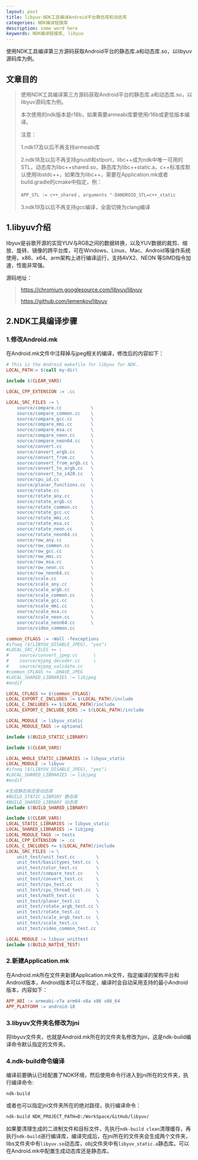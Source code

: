 ```yaml
---
layout: post
title: libyuv-NDK工具编译Android平台静态库和动态库
categories: NDK编译链接库
description: some word here
keywords: NDK编译链接库, libyuv
---
```


使用NDK工具编译第三方源码获取Android平台的静态库.a和动态库.so，以libyuv源码库为例。

## 文章目的

> 使用NDK工具编译第三方源码获取Android平台的静态库.a和动态库.so，以libyuv源码库为例。
>
> 本次使用的ndk版本是r18b，如果需要armeabi库要使用r16b或更低版本编译。
>
> 注意：
>
> 1.ndk17及以后不再支持armeabi库
>
> 2.ndk18及以后不再支持gnustl和stlport，libc++成为ndk中唯一可用的STL，动态库为libc++shared.so，静态库为libc++static.a，c++标准库默认使用libstdc++，如果改为libc++，需要在Application.mk或者build.gradle的cmake中指定，例：
>
> `APP_STL := c++_shared` 、`arguments "-DANDROID_STL=c++_static`
>
> 3.ndk19及以后不再支持gcc编译，全面切换为clang编译

## 1.libyuv介绍

libyuv是谷歌开源的实现YUV与RGB之间的数据转换，以及YUV数据的裁剪、缩放、旋转、镜像的跨平台库，可在Windows、Linux、Mac、Android等操作系统使用，x86、x64、arm架构上进行编译运行，支持AVX2、NEON 等SIMD指令加速，性能非常强。

源码地址：

> <https://chromium.googlesource.com/libyuv/libyuv>
>
> <https://github.com/lemenkov/libyuv>

## 2.NDK工具编译步骤

### 1.修改Android.mk

在Android.mk文件中注释掉与jpeg相关的编译，修改后的内容如下：

```makefile
# This is the Android makefile for libyuv for NDK.
LOCAL_PATH:= $(call my-dir)

include $(CLEAR_VARS)

LOCAL_CPP_EXTENSION := .cc

LOCAL_SRC_FILES := \
    source/compare.cc           \
    source/compare_common.cc    \
    source/compare_gcc.cc       \
    source/compare_mmi.cc       \
    source/compare_msa.cc       \
    source/compare_neon.cc      \
    source/compare_neon64.cc    \
    source/convert.cc           \
    source/convert_argb.cc      \
    source/convert_from.cc      \
    source/convert_from_argb.cc \
    source/convert_to_argb.cc   \
    source/convert_to_i420.cc   \
    source/cpu_id.cc            \
    source/planar_functions.cc  \
    source/rotate.cc            \
    source/rotate_any.cc        \
    source/rotate_argb.cc       \
    source/rotate_common.cc     \
    source/rotate_gcc.cc        \
    source/rotate_mmi.cc        \
    source/rotate_msa.cc        \
    source/rotate_neon.cc       \
    source/rotate_neon64.cc     \
    source/row_any.cc           \
    source/row_common.cc        \
    source/row_gcc.cc           \
    source/row_mmi.cc           \
    source/row_msa.cc           \
    source/row_neon.cc          \
    source/row_neon64.cc        \
    source/scale.cc             \
    source/scale_any.cc         \
    source/scale_argb.cc        \
    source/scale_common.cc      \
    source/scale_gcc.cc         \
    source/scale_mmi.cc         \
    source/scale_msa.cc         \
    source/scale_neon.cc        \
    source/scale_neon64.cc      \
    source/video_common.cc

common_CFLAGS := -Wall -fexceptions
#ifneq ($(LIBYUV_DISABLE_JPEG), "yes")
#LOCAL_SRC_FILES += \
#    source/convert_jpeg.cc      \
#    source/mjpeg_decoder.cc     \
#    source/mjpeg_validate.cc
#common_CFLAGS += -DHAVE_JPEG
#LOCAL_SHARED_LIBRARIES := libjpeg
#endif

LOCAL_CFLAGS += $(common_CFLAGS)
LOCAL_EXPORT_C_INCLUDES := $(LOCAL_PATH)/include
LOCAL_C_INCLUDES += $(LOCAL_PATH)/include
LOCAL_EXPORT_C_INCLUDE_DIRS := $(LOCAL_PATH)/include

LOCAL_MODULE := libyuv_static
LOCAL_MODULE_TAGS := optional

include $(BUILD_STATIC_LIBRARY)

include $(CLEAR_VARS)

LOCAL_WHOLE_STATIC_LIBRARIES := libyuv_static
LOCAL_MODULE := libyuv
#ifneq ($(LIBYUV_DISABLE_JPEG), "yes")
#LOCAL_SHARED_LIBRARIES := libjpeg
#endif

#生成静态库还是动态库
#BUILD_STATIC_LIBRSRY 静态库
#BUILD_SHARED_LIBRARY 动态库
include $(BUILD_SHARED_LIBRARY)

include $(CLEAR_VARS)
LOCAL_STATIC_LIBRARIES := libyuv_static
LOCAL_SHARED_LIBRARIES := libjpeg
LOCAL_MODULE_TAGS := tests
LOCAL_CPP_EXTENSION := .cc
LOCAL_C_INCLUDES += $(LOCAL_PATH)/include
LOCAL_SRC_FILES := \
    unit_test/unit_test.cc        \
    unit_test/basictypes_test.cc  \
    unit_test/color_test.cc       \
    unit_test/compare_test.cc     \
    unit_test/convert_test.cc     \
    unit_test/cpu_test.cc         \
    unit_test/cpu_thread_test.cc  \
    unit_test/math_test.cc        \
    unit_test/planar_test.cc      \
    unit_test/rotate_argb_test.cc \
    unit_test/rotate_test.cc      \
    unit_test/scale_argb_test.cc  \
    unit_test/scale_test.cc       \
    unit_test/video_common_test.cc

LOCAL_MODULE := libyuv_unittest
include $(BUILD_NATIVE_TEST)

```

### 2.新建Application.mk

在Android.mk所在文件夹新建Application.mk文件，指定编译的架构平台和Android版本，Android版本可以不指定，编译时会自动采用支持的最小Android版本，内容如下：

```makefile
APP_ABI := armeabi-v7a arm64-v8a x86 x86_64
APP_PLATFORM := android-18
```

### 3.libyuv文件夹名修改为jni

将libyuv文件夹，也就是Android.mk所在的文件夹名修改为jni，这是ndk-build编译命令默认指定的文件夹。

### 4.ndk-build命令编译

编译前要确认已经配置了NDK环境，然后使用命令行进入到jni所在的文件夹，执行编译命令:

```
ndk-build
```

或者也可以指定jni文件夹所在的绝对路径，执行编译命令：

```sh
ndk-build NDK_PROJECT_PATH=D:/WorkSpace/GitHub/libyuv/
```

如果要清理生成的二进制文件和目标文件，先执行`ndk-build clean`清理缓存，再执行`ndk-build`进行编译库，编译完成后，在jni所在的文件夹会生成两个文件夹，libs文件夹中有`libyuv.so`动态库，obj文件夹中有`libyuv_static.a`静态库。可以在Android.mk中配置生成动态库还是静态库。